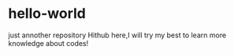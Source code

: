 # hello-world
just annother repository
Hithub here,I will try my best to learn more knowledge about codes!
